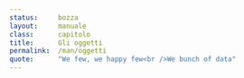 ```yaml
---
status:     bozza
layout:     manuale
class:      capitolo
title:      Gli oggetti
permalink:  /man/oggetti
quote:      "We few, we happy few<br />We bunch of data"
---
```

